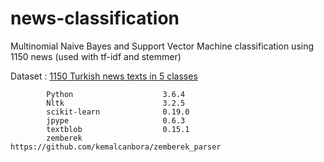 # news-classification
Multinomial Naive Bayes and Support Vector Machine classification using 1150 news (used with tf-idf and stemmer)


Dataset : [1150 Turkish news texts in 5 classes](http://www.kemik.yildiz.edu.tr/?id=28)


            Python                    3.6.4
            Nltk                      3.2.5
            scikit-learn              0.19.0
            jpype                     0.6.3
            textblob                  0.15.1
            zemberek                  https://github.com/kemalcanbora/zemberek_parser
